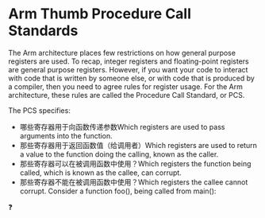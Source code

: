 # Arm Thumb Procedure Call Standards

The Arm architecture places few restrictions on how general purpose registers are used. To recap, integer registers and floating-point registers are general purpose registers. However, if you want your code to interact with code that is written by someone else, or with code that is produced by a compiler, then you need to agree rules for register usage. For the Arm architecture, these rules are called the Procedure Call Standard, or PCS.

The PCS specifies:

- 哪些寄存器用于向函数传递参数Which registers are used to pass arguments into the function.
- 那些寄存器用于返回函数值（给调用者）Which registers are used to return a value to the function doing the calling, known as the caller.
- 那些寄存器可以在被调用函数中使用？Which registers the function being called, which is known as the callee, can corrupt.
- 那些寄存器不能在被调用函数中使用？Which registers the callee cannot corrupt.
Consider a function foo(), being called from main():

:question: